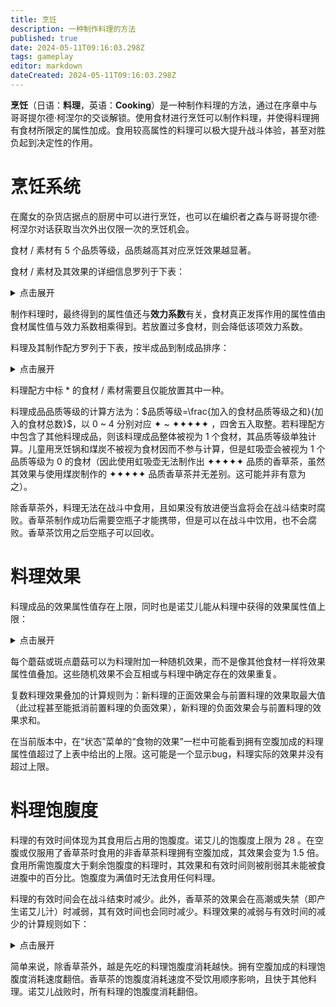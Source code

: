 ```yaml
---
title: 烹饪
description: 一种制作料理的方法
published: true
date: 2024-05-11T09:16:03.298Z
tags: gameplay
editor: markdown
dateCreated: 2024-05-11T09:16:03.298Z
---
```


**烹饪**（日语：**<span lang="ja">料理</span>**，英语：**Cooking**）是一种制作料理的方法，通过在序章中与哥哥提尔德·柯涅尔的交谈解锁。使用食材进行烹饪可以制作料理，并使得料理拥有食材所限定的属性加成。食用较高属性的料理可以极大提升战斗体验，甚至对胜负起到决定性的作用。

# 烹饪系统
在魔女的杂货店据点的厨房中可以进行烹饪，也可以在编织者之森与哥哥提尔德·柯涅尔对话获取当次外出仅限一次的烹饪机会。

食材 / 素材有 5 个品质等级，品质越高其对应烹饪效果越显著。

食材 / 素材及其效果的详细信息罗列于下表：

<details>
  <summary>点击展开</summary>

<div class="table-container" id="料理与烹饪-1"></div>
  
</details>

制作料理时，最终得到的属性值还与**效力系数**有关，食材真正发挥作用的属性值由食材属性值与效力系数相乘得到。若放置过多食材，则会降低该项效力系数。

料理及其制作配方罗列于下表，按半成品到制成品排序：

<details>
  <summary>点击展开</summary>

<div class="table-container" id="料理与烹饪-2"></div>

</details>

料理配方中标 * 的食材 / 素材需要且仅能放置其中一种。

料理成品品质等级的计算方法为：$品质等级=\frac{加入的食材品质等级之和}{加入的食材总数}$，以 0 ~ 4 分别对应 ✦ ~ ✦✦✦✦✦ ，四舍五入取整。若料理配方中包含了其他料理成品，则该料理成品整体被视为 1 个食材，其品质等级单独计算。儿童用烹饪锅和煤炭不被视为食材因而不参与计算，但是虹吸壶会被视为 1 个品质等级为 0 的食材（因此使用虹吸壶无法制作出 ✦✦✦✦✦ 品质的香草茶，虽然其效果与使用煤炭制作的 ✦✦✦✦✦ 品质香草茶并无差别。这可能并非有意为之）。

除香草茶外，料理无法在战斗中食用，且如果没有放进便当盒将会在战斗结束时腐败。香草茶制作成功后需要空瓶子才能携带，但是可以在战斗中饮用，也不会腐败。香草茶饮用之后空瓶子可以回收。

# 料理效果

料理成品的效果属性值存在上限，同时也是诺艾儿能从料理中获得的效果属性值上限：

<details>
  <summary>点击展开</summary>

| 效果 | 属性值上限 |
| --- | --- |
| 增加最大HP | +0% ~ +100% |
| 增加最大MP | +0% ~ +100% |
| 使用魔法后散落的魔力更不容易被敌人回收 | +0% ~ +87.5% |
| 强化护盾 | +0% ~ +80% |
| 物理攻击力，魔法霰弹攻击力 | +0% ~ +75% |
| 魔法攻击力，魔法霰弹攻击力 | +0% ~ +100% |
| MP不足时的魔法攻击力 | +0% ~ +66% |
| 增加轻攻击可夺取的魔力总量 | +0% ~ +100% |
| 闪避，跌倒起身的无敌时间延长 | +0% ~ +80% |
| 被束缚时所受HP伤害 | -0% ~ -75% |
| 被束缚时所受MP伤害 | -0% ~ -75% |
| 受毒雾效果影响 | <font color=red>+90%</font> ~ -90% |
| 挣脱束缚的容易程度 | <font color=red>-100%</font> ~ +100% |
| 所受火焰伤害 | -0% ~ -75% |
| 所受电击伤害 | -0% ~ -75% |
| 冻结伤害 | -0% ~ -75% |
| 异常状态的持续时间 | <font color=red>+1500%</font> ~ -50% |
| 摔倒的容易程度 | <font color=red>+100%</font> ~ -100% |
| MP耗尽状态下的咏唱速度 | +0% ~ +100% |
| 宝箱转轮速度 | -0% ~ -65% |
| 异常状态抗性 | <font color=red>-75%</font> ~ +75% |
| 咏唱中受到攻击的魔力丧失量 | <font color=red>+100%</font> ~ -100% |
| 咏唱速度 | +0% ~ +100% |
| MP计量槽破裂难度 | +0% ~ +100% |
| 预防睡眠 | 0% ~ 200% |

</details>

每个蘑菇或斑点蘑菇可以为料理附加一种随机效果，而不是像其他食材一样将效果属性值叠加。这些随机效果不会互相或与料理中确定存在的效果重复。

复数料理效果叠加的计算规则为：新料理的正面效果会与前置料理的效果取最大值（此过程甚至能抵消前置料理的负面效果），新料理的负面效果会与前置料理的效果求和。

在当前版本中，在“状态”菜单的“食物的效果”一栏中可能看到拥有空腹加成的料理属性值超过了上表中给出的上限。这可能是一个显示bug，料理实际的效果并没有超过上限。

# 料理饱腹度

料理的有效时间体现为其食用后占用的饱腹度。诺艾儿的饱腹度上限为 28 。在空腹或仅服用了香草茶时食用的非香草茶料理拥有空腹加成，其效果会变为 1.5 倍。食用所需饱腹度大于剩余饱腹度的料理时，其效果和有效时间则被削弱其未能被食进腹中的百分比。饱腹度为满值时无法食用任何料理。

料理的有效时间会在战斗结束时减少。此外，香草茶的效果会在高潮或失禁（即产生诺艾儿汁）时减弱，其有效时间也会同时减少。料理效果的减弱与有效时间的减少的计算规则如下：

<details>
  <summary>点击展开</summary>

战斗结束时料理有效时间（即饱腹度）减少的计算规则为：

```c
剩余危险度 = 战斗点危险度
若 (战败结算) 则:
  剩余危险度 = 剩余危险度 * 2
执行:
  对于 (每份腹中的料理):
    基础饱腹度消耗 = min(当前剩余饱腹度, 剩余危险度 * (料理消耗度 / 本轮料理消耗度之和))
    若 (该料理是香草茶) 则:
      实际饱腹度消耗 = 基础饱腹度消耗 * 1.35
    否则:
      实际饱腹度消耗 = 基础饱腹度消耗
    剩余饱腹度 = 当前剩余饱腹度 - 实际饱腹度消耗
    若 (剩余饱腹度 < 0.0625) 则:
      消耗该料理
  剩余危险度 = 剩余危险度 - 本轮基础饱腹度消耗之和
直到 ((剩余危险度 < 0.0625) 或 肚子空了)
```

其中`料理消耗度`的计算规则为：

```c
若 (该料理是香草茶) 则:
  料理消耗度 = 6
否则:
  料理消耗度 = 腹中料理总数 - 该料理在腹中的的序号
  若 (该料理拥有空腹加成) 则:
    料理消耗度 = 料理消耗度 * 2
```

其中`该料理在腹中的的序号`从 0 开始计，按食用顺序递增。

此外，香草茶的有效时间（即饱腹度）也会因高潮或失禁而减少，其计算规则沿用战斗结束时的计算规则，但使用`失禁程度`替换`战斗点危险度`，且无视腹中非香草茶料理的存在。`失禁程度`的计算规则为：

```c
失禁程度 = min(尿意, 50) * 0.05 + (50 - min(尿意, 50)) * 0.08
```

高潮或失禁时香草茶的效果值也会减少损失饱腹度的百分比：

```c
效果值 = 效果值 * (失禁后饱腹度 / 失禁前饱腹度)
```

下面举例说明：

<details>
  <summary>点击展开</summary>

### 例 1

初始状态：

| 腹中的料理 | 料理A | 料理B | 料理C |
| --- | --- | --- | --- |
| 饱腹度 | 4（空腹加成） | 20 | 4 |

在击破一个危险度为 4 的战斗点后：

```c
// 第一轮，剩余危险度 = 4。

料理消耗度A = (3 - 0) * 2 = 6
料理消耗度B = 3 - 1 = 2
料理消耗度C = 3 - 2 = 1
本轮料理消耗度之和 = 6 + 2 + 1 = 9

基础饱腹度消耗A = min(4, 4 * (6 / 9)) = 8/3
基础饱腹度消耗B = min(20, 4 * (2 / 9)) = 8/9
基础饱腹度消耗C = min(4, 4 * (1 / 9)) = 4/9
本轮基础饱腹度消耗之和 = 8/3 + 8/9 + 4/9 = 4

剩余饱腹度A = 4 - 8/3 = 4/3 ~= 1.34
剩余饱腹度B = 20 - 8/9 = 172/9 ~= 19.12
剩余饱腹度C = 4 - 4/9 = 32/9 ~= 3.56
剩余危险度 = 4 - 4 = 0

// 剩余危险度 < 0.0625，结束。
```

当前状态：

| 腹中的料理 | 料理A | 料理B | 料理C |
| --- | --- | --- | --- |
| 饱腹度 | 1.34（空腹加成） | 19.12 | 3.56 |

再次击破一个危险度为 4 的战斗点后：

```c
// 第一轮，剩余危险度 = 4。

料理消耗度A = (3 - 0) * 2 = 6
料理消耗度B = 3 - 1 = 2
料理消耗度C = 3 - 2 = 1
本轮料理消耗度之和 = 6 + 2 + 1 = 9

基础饱腹度消耗A = min(4/3, 4 * (6 / 9)) = 4/3
基础饱腹度消耗B = min(172/9, 4 * (2 / 9)) = 8/9
基础饱腹度消耗C = min(32/9, 4 * (1 / 9)) = 4/9
本轮基础饱腹度消耗之和 = 4/3 + 8/9 + 4/9 = 8/3

剩余饱腹度A = 4/3 - 4/3 = 0 // 消耗。
剩余饱腹度B = 172/9 - 8/9 = 164/9
剩余饱腹度C = 32/9 - 4/9 = 28/9
剩余危险度 = 4 - 8/3 = 4/3

// 第二轮，剩余危险度 = 4/3。

料理消耗度B = 2 - 0 = 2
料理消耗度C = 2 - 1 = 1
本轮料理消耗度之和 = 2 + 1 = 3

基础饱腹度消耗B = min(164/9, 4/3 * (2 / 3)) = 8/9
基础饱腹度消耗C = min(28/9, 4/3 * (1 / 3)) = 4/9
本轮基础饱腹度消耗之和 = 8/9 + 4/9 = 4/3

剩余饱腹度B = 164/9 - 8/9 = 52/3 ~= 17.34
剩余饱腹度C = 28/9 - 4/9 = 8/3 ~= 2.67
剩余危险度 = 4/3 - 4/3 = 0

// 剩余危险度 < 0.0625，结束。
```

当前状态：

| 腹中的料理 | 料理B | 料理C |
| --- | --- | --- |
| 饱腹度 | 17.34 | 2.67 |

<br>

### 例 2

初始状态：

| 腹中的料理 | 香草茶A | 料理B | 香草茶C | 料理D |
| --- | --- | --- | --- | --- |
| 饱腹度 | 6 | 12（空腹加成） | 6 | 4 |

在击破一个危险度为 4 的战斗点后：

```c
// 第一轮，剩余危险度 = 4。

料理消耗度A = 6
料理消耗度B = (4 - 1) * 2 = 6
料理消耗度C = 6
料理消耗度D = 4 - 3 = 1
本轮料理消耗度之和 = 6 + 6 + 6 + 1 = 19

基础饱腹度消耗A = min(6, 4 * (6 / 19)) = 24/19
基础饱腹度消耗B = min(12, 4 * (6 / 19)) = 24/19
基础饱腹度消耗C = min(6, 4 * (6 / 19)) = 24/19
基础饱腹度消耗D = min(4, 4 * (1 / 19)) = 4/19
本轮基础饱腹度消耗之和 = 24/19 + 24/19 + 24/19 + 4/19 = 4

剩余饱腹度A = 6 - 24/19 * 1.35 = 408/95 ~= 4.30
剩余饱腹度B = 12 - 24/19 = 204/19 ~= 10.74
剩余饱腹度C = 6 - 24/19 * 1.35 = 408/95 ~= 4.30
剩余饱腹度D = 4 - 4/19 = 72/19 ~= 3.79
剩余危险度 = 4 - 4 = 0

// 剩余危险度 < 0.0625，结束。
```

当前状态：

| 腹中的料理 | 香草茶A | 料理B | 香草茶C | 料理D |
| --- | --- | --- | --- | --- |
| 饱腹度 | 4.30 | 10.74（空腹加成） | 4.30 | 3.79 |

此状态下在如果在 尿意 = 100 时失禁：

```c
失禁程度 = min(100, 50) * 0.05 + (50 - min(100, 50)) * 0.08 = 5/2

// 第一轮，剩余危险度 = 5/2。

料理消耗度A = 6
料理消耗度C = 6
本轮料理消耗度之和 = 6 + 6 = 12

基础饱腹度消耗A = min(408/95, 5/2 * (6 / 12)) = 5/4
基础饱腹度消耗C = min(408/95, 5/2 * (6 / 12)) = 5/4
本轮基础饱腹度消耗之和 = 5/4 + 5/4 = 5/2

剩余饱腹度A = 408/95 - 5/4 * 1.35 = 3963/1520 ~= 2.61
剩余饱腹度C = 408/95 - 5/4 * 1.35 = 3963/1520 ~= 2.61
剩余危险度 = 5/2 - 5/2 = 0

// 剩余危险度 < 0.0625，结束。
```

同时香草茶A与香草茶C的效果减弱：

```
效果值 = 效果值 * (2.61 / 4.30)
```

当前状态：

| 腹中的料理 | 香草茶A | 料理B | 香草茶C | 料理D |
| --- | --- | --- | --- | --- |
| 饱腹度 | 2.61 | 10.74（空腹加成） | 2.61 | 3.79 |

</details>

</details>

简单来说，除香草茶外，越是先吃的料理饱腹度消耗越快。拥有空腹加成的料理饱腹度消耗速度翻倍。香草茶的饱腹度消耗速度不受饮用顺序影响，且快于其他料理。诺艾儿战败时，所有料理的饱腹度消耗翻倍。